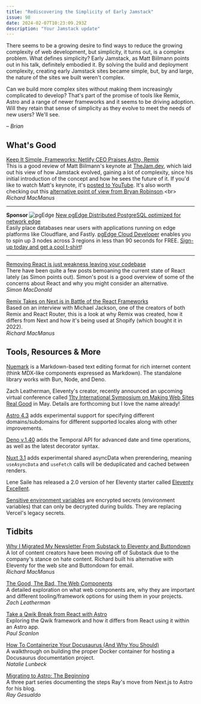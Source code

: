 ```yaml
---
title: "Rediscovering the Simplicity of Early Jamstack"
issue: 98
date: 2024-02-07T10:23:09.293Z
description: "Your Jamstack update"
---
```


There seems to be a growing desire to find ways to reduce the growing complexity of web development, but simplicity, it turns out, is a complex problem. What defines simplicity? Early Jamstack, as Matt Biilmann points out in his talk, definitely embodied it. By solving the build and deployment complexity, creating early Jamstack sites became simple, but, by and large, the nature of the sites we built weren't complex.

Can we build more complex sites without making them increasingly complicated to develop? That's part of the promise of tools like Remix, Astro and a range of newer frameworks and it seems to be driving adoption. Will they retain that sense of simplicity as they evolve to meet the needs of new users? We'll see.

*– Brian*

## What's Good

[Keep It Simple, Frameworks: Netlify CEO Praises Astro, Remix](https://thenewstack.io/keep-it-simple-frameworks-netlify-ceo-praises-astro-remix/)<br>
This is a good review of Matt Biilmann's keynote at [TheJam.dev](https://thejam.dev), which laid out his view of how Jamstack evolved, gaining a lot of complexity, since his initial introduction of the concept and how he sees the future of it. If you'd like to watch Matt's keynote, it's [posted to YouTube](https://youtu.be/j3uvh9994tc?si=Dh3S7W11U2OkyLlQ). It's also worth checking out this [alternative point of view from Bryan Robinson](https://youtu.be/VfJ5vEiBi5Q?si=oova7Vvulm-9NH__).<br>
*Richard MacManus*

---
**Sponsor**
![pgEdge](/img/sponsors/pgEdge.png)
[New pgEdge Distributed PostgreSQL optimized for network edge](http://www.pgedge.com/get-started/cloud?utm_campaign=Cloud%20Developer%20Launch&utm_source=JAMStack%20Newsletter&utm_medium=JAMStack%20Newsletter&utm_term=JAMStack%20Newsletter&utm_content=JAMStack%20Newsletter)<br>
Easily place databases near users with applications running on edge platforms like Cloudflare, and Fastly. [pgEdge Cloud Developer](https://www.pgedge.com/get-started/cloud?utm_campaign=Cloud%20Developer%20Launch&utm_source=SDT%20Newsletter&utm_medium=SDT%20Newsletter&utm_term=SDT%20Newsletter&utm_content=SDT%20Newsletter20Developer%20Launch&utm_source=SDT%20Newsletter&utm_medium=SDT%20Newsletter&utm_term=SDT%20Newsletter&utm_content=SDT%20Newsletter) enables you to spin up 3 nodes across 3 regions in less than 90 seconds for FREE. [Sign-up today and get a cool t-shirt](https://www.pgedge.com/get-started/cloud?utm_campaign=Cloud%20Developer%20Launch&utm_source=SDT%20Newsletter&utm_medium=SDT%20Newsletter&utm_term=SDT%20Newsletter&utm_content=SDT%20Newsletter20Developer%20Launch&utm_source=SDT%20Newsletter&utm_medium=SDT%20Newsletter&utm_term=SDT%20Newsletter&utm_content=SDT%20Newsletter)!

---

[Removing React is just weakness leaving your codebase](https://begin.com/blog/posts/2024-01-26-removing-react-is-just-weakness-leaving-your-codebase)<br>
There have been quite a few posts bemoaning the current state of React lately (as Simon points out). Simon's post is a good overview of some of the concerns about React and why you might consider an alternative.<br>
*Simon MacDonald*

[Remix Takes on Next.js in Battle of the React Frameworks](https://thenewstack.io/remix-takes-on-next-js-in-battle-of-the-react-frameworks/)<br>
Based on an interview with Michael Jackson, one of the creators of both Remix and React Router, this is a look at why Remix was created, how it differs from Next and how it's being used at Shopify (which bought it in 2022).<br>
*Richard MacManus*

## Tools, Resources & More

[Nuemark](https://nuejs.org/blog/introducing-nuemark/) is a Markdown-based text editing format for rich internet content (think MDX-like components expressed as Markdown). The standalone library works with Bun, Node, and Deno.

Zach Leatherman, Eleventy's creator, recently announced an upcoming virtual conference called [11ty International Symposium on Making Web Sites Real Good](https://conf.11ty.dev/) in May. Details are forthcoming but I love the name already!

[Astro 4.3](https://astro.build/blog/astro-430/) adds experimental support for specifying different domains/subdomains for different supported locales along with other improvements.

[Deno v.1.40](https://deno.com/blog/v1.40) adds the Temporal API for advanced date and time operations, as well as the latest decorator syntax.

[Nuxt 3.1](https://nuxt.com/blog/v3-10) adds experimental shared asyncData when prerendering, meaning `useAsyncData` and `useFetch` calls will be deduplicated and cached between renders.

Lene Saile has released a 2.0 version of her Eleventy starter called [Eleventy Excellent](https://eleventy-excellent.netlify.app/blog/eleventy-excellent-20/).

[Sensitive environment variables](https://vercel.com/changelog/sensitive-environment-variables-are-now-available) are encrypted secrets (environment variables) that  can only be decrypted during builds. They are replacing Vercel's legacy secrets.

## Tidbits

[Why I Migrated My Newsletter From Substack to Eleventy and Buttondown](https://ricmac.org/2024/01/26/why-i-migrated-my-newsletter-from-substack-to-eleventy-and-buttondown/)<br>
A lot of content creators have been moving off of Substack due to the company's stance on hate content. Richard built his alternative with Eleventy for the web site and Buttondown for email.<br>
*Richard MacManus*

[The Good, The Bad, The Web Components](https://www.zachleat.com/web/good-bad-web-components/)<br>
A detailed exploration on what web components are, why they are important and different tooling/framework options for using them in your projects.<br>
*Zach Leatherman*

[Take a Qwik Break from React with Astro](https://thenewstack.io/take-a-qwik-break-from-react-with-astro/)<br>
Exploring the Qwik framework and how it differs from React using it within an Astro app.<br>
*Paul Scanlon*

[How To Containerize Your Docusaurus (And Why You Should)](https://shipyard.build/blog/containerize-your-docs/)<br>
A walkthrough on building the proper Docker container for hosting a Docusaurus documentation project.<br>
*Natalie Lunbeck*

[Migrating to Astro: The Beginning](https://www.raygesualdo.com/posts/migrating-to-astro-the-beginning/)<br>
A three part series documenting the steps Ray's move from Next.js to Astro for his blog.<br>
*Ray Gesualdo*